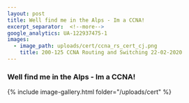 ```yaml
---
layout: post
title: Well find me in the Alps - Im a CCNA!
excerpt_separator:  <!--more-->
google_analytics: UA-122937475-1
images:
  - image_path: uploads/cert/ccna_rs_cert_cj.png
    title: 200-125 CCNA Routing and Switching 22-02-2020
---
```


### Well find me in the Alps - Im a CCNA!


{% include image-gallery.html folder="/uploads/cert" %}
